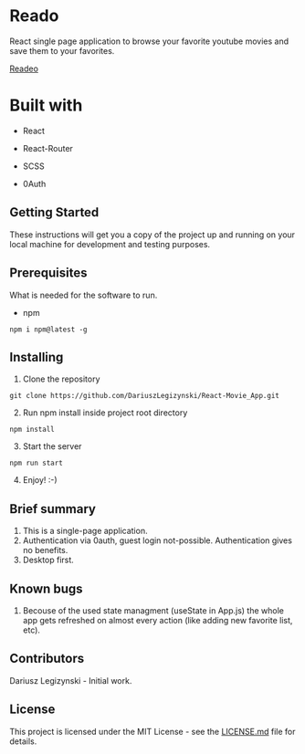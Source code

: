 # Reado

React single page application to browse your favorite youtube movies and save them to your favorites.

[Readeo]

# Built with

* React

* React-Router

* SCSS

* 0Auth

## Getting Started

These instructions will get you a copy of the project up and running on your local machine for development and testing purposes.

## Prerequisites

What is needed for the software to run.

* npm

`npm i npm@latest -g`

## Installing

1. Clone the repository

`git clone https://github.com/DariuszLegizynski/React-Movie_App.git`

2. Run npm install inside project root directory

`npm install`

3. Start the server

`npm run start`

4. Enjoy! :-)

## Brief summary

1. This is a single-page application.
2. Authentication via 0auth, guest login not-possible. Authentication gives no benefits.
3. Desktop first.

## Known bugs

1. Becouse of the used state managment (useState in App.js) the whole app gets refreshed on almost every action (like adding new favorite list, etc).

## Contributors

Dariusz Legizynski - Initial work.

## License

This project is licensed under the MIT License - see the [LICENSE.md] file for details.

[Readeo]: https://readeo.netlify.app/
[LICENSE.md]: https://github.com/DariuszLegizynski/React-Movie_App/blob/master/LICENSE

